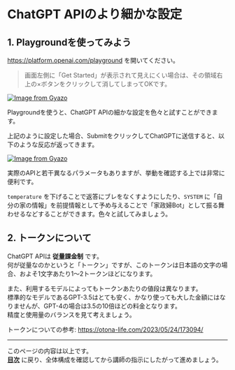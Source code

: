 # ChatGPT APIのより細かな設定

## 1. Playgroundを使ってみよう

<https://platform.openai.com/playground> を開いてください。

> 画面左側に「Get Started」が表示されて見えにくい場合は、その領域右上の×ボタンをクリックして消してしまってOKです。

[![Image from Gyazo](https://i.gyazo.com/c23eb89b8dc904ba6324e09ef9af8153.png)](https://gyazo.com/c23eb89b8dc904ba6324e09ef9af8153)

Playgroundを使うと、ChatGPT APIの細かな設定を色々と試すことができます。

上記のように設定した場合、SubmitをクリックしてChatGPTに送信すると、以下のような反応が返ってきます。

[![Image from Gyazo](https://i.gyazo.com/827463233154d56778bc565c3046546a.gif)](https://gyazo.com/827463233154d56778bc565c3046546a)

実際のAPIと若干異なるパラメータもありますが、挙動を確認する上では非常に便利です。

`temperature` を下げることで返答にブレをなくすようにしたり、`SYSTEM` に「自分の家の情報」を前提情報として予め与えることで「家政婦Bot」として振る舞わせるなどすることができます。色々と試してみましょう。

## 2. トークンについて

ChatGPT APIは **従量課金制** です。  
何が従量なのかというと「トークン」ですが、このトークンは日本語の文字の場合、およそ1文字あたり1〜2トークンほどになります。

また、利用するモデルによってもトークンあたりの値段は異なります。  
標準的なモデルであるGPT-3.5はとても安く、かなり使っても大した金額にはなりませんが、GPT-4の場合は3.5の10倍ほどの料金となります。  
精度と使用量のバランスを見て考えましょう。

トークンについての参考: <https://otona-life.com/2023/05/24/173094/>

---

このページの内容は以上です。  
**[目次](./readme.md)** に戻り、全体構成を確認してから講師の指示にしたがって進めましょう。
